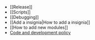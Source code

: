 * [[Release]]
* [[Scripts]]
* [[Debugging]]
* [[Add a insignia|How to add a insignia]]
* [[How to add new modules]]
* [Code and development policy](Code-and-development-policy)